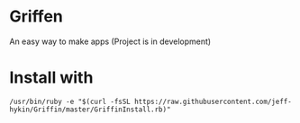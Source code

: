 # Griffen
An easy way to make apps (Project is in development)


# Install with
`/usr/bin/ruby -e "$(curl -fsSL https://raw.githubusercontent.com/jeff-hykin/Griffin/master/GriffinInstall.rb)"`
